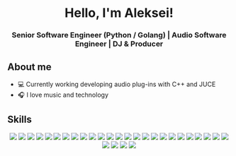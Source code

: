<h1 align="center"> Hello, I'm Aleksei! </h1>
<h3 align="center"> Senior Software Engineer (Python / Golang) | Audio Software Engineer | DJ & Producer </h3>

<h2>About me</h2>
<ul>
    <li> 💻 Currently working developing audio plug-ins with C++ and JUCE </li>
    <li> 🎧 I love music and technology </li>
</ul>

<h2> Skills </h2>
<div align="center">

<!-- Python -->
<img src="https://img.shields.io/badge/Python-black?style=for-the-badge&logo=python&logoColor=white&color=grey" />
<!-- Golang -->
<img src="https://img.shields.io/badge/Golang-black?style=for-the-badge&logo=go&logoColor=white&color=grey" />
<!-- NodeJS -->
<img src="https://img.shields.io/badge/NodeJS-black?style=for-the-badge&logo=node.js&logoColor=white&color=grey" />
<!-- Typescript -->
<img src="https://img.shields.io/badge/Typescript-black?style=for-the-badge&logo=typescript&logoColor=white&color=grey" />
<!-- MongoDB -->
<img src="https://img.shields.io/badge/MongoDB-black?style=for-the-badge&logo=mongodb&logoColor=white&color=grey" />
<!-- PostgreSQL -->
<img src="https://img.shields.io/badge/PostgreSQL-black?style=for-the-badge&logo=postgresql&logoColor=white&color=grey" />
<!-- ArangoDB -->
<img src="https://img.shields.io/badge/ArangoDB-black?style=for-the-badge&logo=arangodb&logoColor=white&color=grey" />
<!-- React JS -->
<img src="https://img.shields.io/badge/ReactJS-Black?style=for-the-badge&logo=react&logoColor=white&color=grey" />
<!-- Redis -->
<img src="https://img.shields.io/badge/Redis-black?style=for-the-badge&logo=redis&logoColor=white&color=grey" />
<!-- FastAPI -->
<img src="https://img.shields.io/badge/FastAPI-black?style=for-the-badge&logo=fastapi&logoColor=white&color=grey" />
<!-- Django -->
<img src="https://img.shields.io/badge/Django-Black?style=for-the-badge&logo=django&logoColor=white&color=grey" />
<!-- Flask -->
<img src="https://img.shields.io/badge/Flask-Black?style=for-the-badge&logo=flask&logoColor=white&color=grey" />
<!-- Ray -->
<img src="https://img.shields.io/badge/Ray-black?style=for-the-badge&logo=ray&logoColor=white&color=grey" />
<!-- Pandas -->
<img src="https://img.shields.io/badge/Pandas-black?style=for-the-badge&logo=pandas&logoColor=white&color=grey" />
<!-- Polars -->
<img src="https://img.shields.io/badge/Polars-Black?style=for-the-badge&logo=polars&logoColor=white&color=grey" />
<!-- DuckDB -->
<img src="https://img.shields.io/badge/DuckDB-Black?style=for-the-badge&logo=duckdb&logoColor=white&color=grey" />
<!-- Sqlite -->
<img src="https://img.shields.io/badge/Sqlite-Black?style=for-the-badge&logo=sqlite&logoColor=white&color=grey" />
<!-- Docker -->
<img src="https://img.shields.io/badge/Docker-Black?style=for-the-badge&logo=docker&logoColor=white&color=grey" />
<!-- Kubernetes -->
<img src="https://img.shields.io/badge/Kubernetes-Black?style=for-the-badge&logo=kubernetes&logoColor=white&color=grey" />
<!-- AWS -->
<img src="https://img.shields.io/badge/AWS-Black?style=for-the-badge&logo=amazon%20web%20services&logoColor=white&color=grey" />
<!-- Google Cloud -->
<img src="https://img.shields.io/badge/Google%20Cloud-Black?style=for-the-badge&logo=google%20cloud&logoColor=white&color=grey" />
<!-- Linux -->
<img src="https://img.shields.io/badge/Linux-Black?style=for-the-badge&logo=linux&logoColor=white&color=grey" />
<!-- OLLAMA -->
<img src="https://img.shields.io/badge/Ollama-Black?style=for-the-badge&logo=ollama&logoColor=white&color=grey" />
<!-- Clickhouse -->
<img src="https://img.shields.io/badge/Clickhouse-Black?style=for-the-badge&logo=clickhouse&logoColor=white&color=grey" />
<!-- C++ -->
<img src="https://img.shields.io/badge/C%2B%2B-black?style=for-the-badge&logo=c%2B%2B&logoColor=white&color=grey" />
<!-- RabbitMQ -->
<img src="https://img.shields.io/badge/RabbitMQ-Black?style=for-the-badge&logo=rabbitmq&logoColor=white&color=grey">
<!-- Apache Pulsar -->
<img src="https://img.shields.io/badge/ApachePulsar-Black?style=for-the-badge&logo=apache%20pulsar&logoColor=white&color=grey">
<!-- Kafka -->
<img src="https://img.shields.io/badge/Kafka-Black?style=for-the-badge&logo=apache%20kafka&logoColor=white&color=grey">
<!-- NATS -->
<img src="https://img.shields.io/badge/NATS-Black?style=for-the-badge&logo=nats.io&logoColor=white&color=grey">
</div>